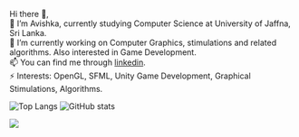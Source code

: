 Hi there 👋,<br>
🌱 I’m Avishka, currently studying Computer Science at University of Jaffna, Sri Lanka.<br>
🔭 I’m currently working on Computer Graphics, stimulations and related algorithms. Also interested in Game Development.<br>
📫 You can find me through <a href="https://www.linkedin.com/in/avishka-weebadde-429a32144/">linkedin</a>.<br>
⚡ Interests: OpenGL, SFML, Unity Game Development, Graphical Stimulations, Algorithms.

![Top Langs](https://github-readme-stats.vercel.app/api/top-langs/?username=AvishkaWeebadde&theme=tokyonight)
![GitHub stats](https://github-readme-stats.vercel.app/api?username=AvishkaWeebadde&show_icons=true&theme=tokyonight)
<!--
**AvishkaWeebadde/AvishkaWeebadde** is a ✨ _special_ ✨ repository because its `README.md` (this file) appears on your GitHub profile.

Here are some ideas to get you started:

- 🔭 I’m currently working on ...
- 🌱 I’m currently learning ...
- 👯 I’m looking to collaborate on ...
- 🤔 I’m looking for help with ...
- 💬 Ask me about ...
- 📫 How to reach me: ...
- 😄 Pronouns: ...
- ⚡ Fun fact: ...
-->


![](https://komarev.com/ghpvc/?username=AvishkaWeebadde&style=flat-square)
